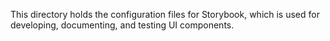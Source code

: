 This directory holds the configuration files for Storybook, which is used for developing, documenting, and testing UI components.